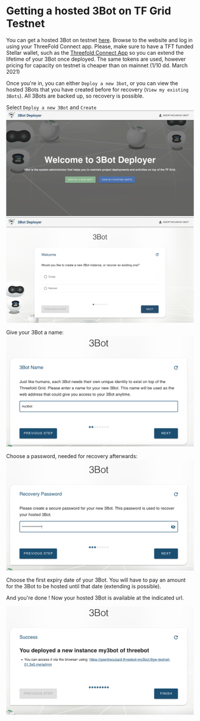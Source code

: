 # Getting a hosted 3Bot  on TF Grid Testnet


You can get a hosted 3Bot on testnet [here](https://deploy3bot.testnet.grid.tf). 
Browse to the website and log in using your ThreeFold Connect app. Please, make sure to have a TFT funded Stellar wallet, such as the [Threefold Connect App](threefold:threefold_connect) so you can extend the lifetime of your 3Bot once deployed. The same tokens are used, however pricing for capacity on testnet is cheaper than on mainnet (1/10 dd. March 2021)

Once you're in, you can either `Deploy a new 3bot`, or you can view the hosted 3Bots that you have created before for recovery (`View my existing 3Bots`). All 3Bots are backed up, so recovery is possible. 

Select `Deploy a new 3Bot` and `Create` 
![](img/hosted3bot_choice_.jpg)
![](img/hosted3bot_create_recover_.jpg)

Give your 3Bot a name: 
![](img/hosted3bot_name.png)

Choose a password, needed for recovery afterwards:
![](img/hosted3bot_password.png)

Choose the first expiry date of your 3Bot. You will have to pay an amount for the 3Bot to be hosted until that date (extending is possible).

And you're done ! 
Now your hosted 3Bot is available at the indicated url. 

![](img/hosted3bot_success.png)
